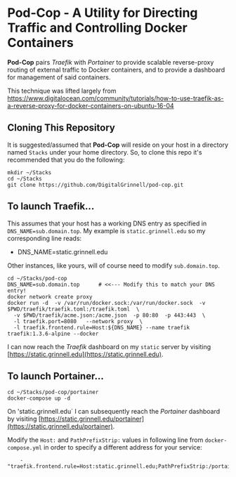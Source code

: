 # Pod-Cop - A Utility for Directing Traffic and Controlling Docker Containers

**Pod-Cop** pairs *Traefik* with *Portainer* to provide scalable reverse-proxy routing of external traffic 
to Docker containers, and to provide a dashboard for management of said containers.

This technique was lifted largely from https://www.digitalocean.com/community/tutorials/how-to-use-traefik-as-a-reverse-proxy-for-docker-containers-on-ubuntu-16-04

## Cloning This Repository

It is suggested/assumed that **Pod-Cop** will reside on your host in a directory named `Stacks` under your home directory.  So, to clone this repo it's recommended that you do the following:

```
mkdir ~/Stacks
cd ~/Stacks
git clone https://github.com/DigitalGrinnell/pod-cop.git
```

## To launch Traefik... 

This assumes that your host has a working DNS entry as specified in `DNS_NAME=sub.domain.top`.  My example is `static.grinnell.edu` so my corresponding line reads:  

  - DNS_NAME=static.grinnell.edu
  
Other instances, like yours, will of course need to modify `sub.domain.top`.

```
cd ~/Stacks/pod-cop
DNS_NAME=sub.domain.top      # <<--- Modify this to match your DNS entry!
docker network create proxy
docker run -d  -v /var/run/docker.sock:/var/run/docker.sock  -v $PWD/traefik/traefik.toml:/traefik.toml  \
  -v $PWD/traefik/acme.json:/acme.json  -p 80:80  -p 443:443  \
  -l traefik.port=8080   --network proxy  \
  -l traefik.frontend.rule=Host:${DNS_NAME} --name traefik  traefik:1.3.6-alpine --docker
```
I can now reach the *Traefik* dashboard on my `static` server by visiting [https://static.grinnell.edu](https://static.grinnell.edu).


## To launch Portainer...

```
cd ~/Stacks/pod-cop/portainer
docker-compose up -d
```
On 'static.grinnell.edu` I can subsequently reach the *Portainer* dashboard by visiting [https://static.grinnell.edu/portainer](https://static.grinnell.edu/portainer).

Modify the `Host:` and `PathPrefixStrip:` values in following line from `docker-compose.yml` in order to specify a different address for your service:

        - "traefik.frontend.rule=Host:static.grinnell.edu;PathPrefixStrip:/portainer"

